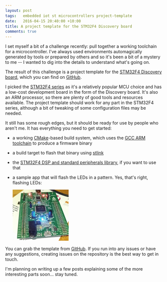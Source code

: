 ```yaml
---
layout: post
tags:   embedded iot st microcontrollers project-template
date:   2016-04-15 20:40:00 +10:00
title: A project template for the STM32F4 Discovery board
comments: true
---
```


I set myself a bit of a challenge recently: pull together a working toolchain for a microcontroller. I've always used environments automagically generated by tools or prepared by others and so it's been a bit of a mystery to me -- I wanted to dig into the details to understand what's going on. 

The result of this challenge is a project template for the [STM32F4 Discovery board](http://www.st.com/web/catalog/tools/FM116/SC959/SS1532/PF252419), which you can find on [GitHub](https://github.com/charleskorn/stm32f4-project-template).

I picked the [STM32F4 series](http://www.st.com/stm32f4) as it's a relatively popular MCU choice and has a low-cost development board in the form of the Discovery board. It's also an ARM processor, so there are plenty of good tools and resources available. The project template should work for any part in the STM32F4 series, although a bit of tweaking of some configuration files may be needed. 

It still has some rough edges, but it should be ready for use by people who aren't me. It has everything you need to get started:

* a working [CMake](http://cmake.org)-based build system, which uses the [GCC ARM toolchain](https://launchpad.net/gcc-arm-embedded) to produce a firmware binary
* a build target to flash that binary using [stlink](https://github.com/texane/stlink)
* the [STM32F4 DSP and standard peripherals library](http://www2.st.com/content/st_com/en/products/embedded-software/mcus-embedded-software/stm32-embedded-software/stm32-standard-peripheral-libraries/stsw-stm32065.html), if you want to use that
* a sample app that will flash the LEDs in a pattern. Yes, that's right, flashing LEDs:

	![flashing LEDs](/images/2016/stm32f4-project-template/flashing-leds.gif)
	
You can grab the template from [GitHub](https://github.com/charleskorn/stm32f4-project-template). If you run into any issues or have any suggestions, creating issues on the repository is the best way to get in touch.

I'm planning on writing up a few posts explaining some of the more interesting parts soon... stay tuned. 
